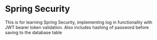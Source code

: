 # Spring Security

This is for learning Spring Security, implementing log in functionality with JWT bearer token validation. Also includes hashing of password before saving to the database table

